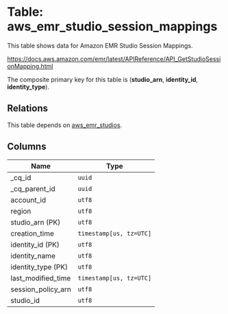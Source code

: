 # Table: aws_emr_studio_session_mappings

This table shows data for Amazon EMR Studio Session Mappings.

https://docs.aws.amazon.com/emr/latest/APIReference/API_GetStudioSessionMapping.html

The composite primary key for this table is (**studio_arn**, **identity_id**, **identity_type**).

## Relations

This table depends on [aws_emr_studios](aws_emr_studios.md).

## Columns

| Name          | Type          |
| ------------- | ------------- |
|_cq_id|`uuid`|
|_cq_parent_id|`uuid`|
|account_id|`utf8`|
|region|`utf8`|
|studio_arn (PK)|`utf8`|
|creation_time|`timestamp[us, tz=UTC]`|
|identity_id (PK)|`utf8`|
|identity_name|`utf8`|
|identity_type (PK)|`utf8`|
|last_modified_time|`timestamp[us, tz=UTC]`|
|session_policy_arn|`utf8`|
|studio_id|`utf8`|